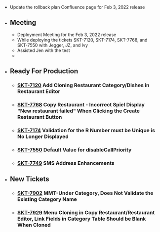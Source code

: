 - Update the rollback plan Confluence page for Feb 3, 2022 release
- ## Meeting
	- Deployment Meeting for the Feb 3, 2022 release
	- While deploying the tickets SKT-7120, SKT-7174, SKT-7768, and SKT-7550 with Jegger, JZ, and Ivy
	- Assisted Jen with the test
	-
- ## Ready For Production
	- ### [SKT-7120](https://wondersco.atlassian.net/browse/SKT-7120) Add Cloning Restaurant Category/Dishes in Restaurant Editor
	- ### [SKT-7768](https://wondersco.atlassian.net/browse/SKT-7768) Copy Restaurant - Incorrect Spiel Display "New restaurant failed" When Clicking the Create Restaurant Button
	- ### [SKT-7174](https://wondersco.atlassian.net/browse/SKT-7174) Validation for the R Number must be Unique is No Longer Displayed
	- ### [SKT-7550](https://wondersco.atlassian.net/browse/SKT-7550) Default Value for disableCallPriority
	- ### [SKT-7749](https://wondersco.atlassian.net/browse/SKT-7749) SMS Address Enhancements
- ## New Tickets
	- ### [SKT-7902](https://wondersco.atlassian.net/browse/SKT-7902) MMT-Under Category, Does Not Validate the Existing Category Name
	- ### [SKT-7929](https://wondersco.atlassian.net/browse/SKT-7929) Menu Cloning in Copy Restaurant/Restaurant Editor, Link Fields in Category Table Should be Blank When Cloned